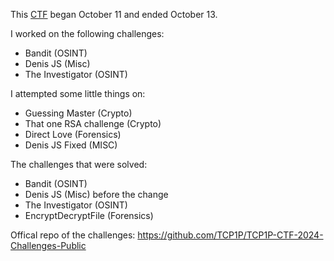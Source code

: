 This [CTF](https://tcp1p.team/tcp1pctf-2024) began October 11 and ended October 13.

I worked on the following challenges:
- Bandit (OSINT)
- Denis JS (Misc)
- The Investigator (OSINT)

I attempted some little things on:
- Guessing Master (Crypto)
- That one RSA challenge (Crypto)
- Direct Love (Forensics)
- Denis JS Fixed (MISC)

The challenges that were solved:
- Bandit (OSINT)
- Denis JS (Misc) before the change
- The Investigator (OSINT)
- EncryptDecryptFile (Forensics)

Offical repo of the challenges: https://github.com/TCP1P/TCP1P-CTF-2024-Challenges-Public

